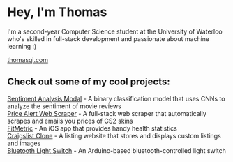 # Hey, I'm Thomas

I'm a second-year Computer Science student at the University of Waterloo who's skilled in full-stack development and passionate about machine learning :)

<a href="https://www.thomasqi.com/" target="_blank">thomasqi.com</a>

## Check out some of my cool projects:
[Sentiment Analysis Modal](https://github.com/ThomasQi3141/Sentiment-Analysis-Model) - A binary classification model that uses CNNs to analyze the sentiment of movie reviews <br />
[Price Alert Web Scraper](https://github.com/ThomasQi3141/BUFF-Price-Web-Scraper) - A full-stack web scraper that automatically scrapes and emails you prices of CS2 skins <br />
[FitMetric](https://github.com/ThomasQi3141/FitMetric) - An iOS app that provides handy health statistics <br />
[Craigslist Clone](https://github.com/ThomasQi3141/Craigslist-Clone) - A listing website that stores and displays custom listings and images <br />
[Bluetooth Light Switch](https://github.com/ThomasQi3141/Bluetooth-Light-Switch) - An Arduino-based bluetooth-controlled light switch <br />
